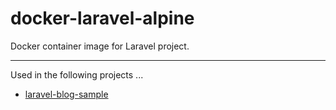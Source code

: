 # docker-laravel-alpine

Docker container image for Laravel project.

***

Used in the following projects ...

* [laravel-blog-sample](https://github.com/OnoYuta/laravel-blog-sample)
